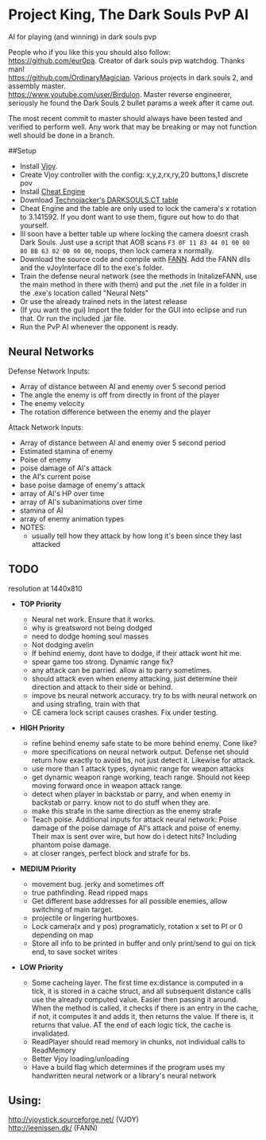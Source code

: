 # Project King, The Dark Souls PvP AI
AI for playing (and winning) in dark souls pvp  
  
People who if you like this you should also follow:  
https://github.com/eur0pa. Creator of dark souls pvp watchdog. Thanks man!  
https://github.com/OrdinaryMagician. Various projects in dark souls 2, and assembly master.   
https://www.youtube.com/user/Birdulon. Master reverse engineerer, seriously he found the Dark Souls 2 bullet params a week after it came out.  
  
The most recent commit to master should always have been tested and verified to perform well. Any work that may be breaking or may not function well should be done in a branch.  
  
##Setup
* Install [Vjoy](http://vjoystick.sourceforge.net/site/index.php/download-a-install).
* Create Vjoy controller with the config: x,y,z,rx,ry,20 buttons,1 discrete pov
* Install [Cheat Engine](http://www.cheatengine.org/)
* Download [Technojacker's DARKSOULS.CT table](https://drive.google.com/folderview?id=0B_f11g1DlLhDV1RfV0VSdnBfOVE&usp=sharing)  
 * Cheat Engine and the table are only used to lock the camera's x rotation to 3.141592. If you dont want to use them, figure out how to do that yourself.
 * Ill soon have a better table up where locking the camera doesnt crash Dark Souls. Just use a script that AOB scans `F3 0F 11 83 44 01 00 00 80 BB 63 02 00 00 00`, noops, then lock camera x normally.
* Download the source code and compile with [FANN](http://leenissen.dk/). Add the FANN dlls and the vJoyInterface dll to the exe's folder.
* Train the defense neural network (see the methods in InitalizeFANN, use the main method in there with them) and put the .net file in a folder in the .exe's location called "Neural Nets"
 * Or use the already trained nets in the latest release
* (If you want the gui) Import the folder for the GUI into eclipse and run that. Or run the included .jar file.
* Run the PvP AI whenever the opponent is ready.

## Neural Networks
Defense Network Inputs:  

  * Array of distance between AI and enemy over 5 second period 
  * The angle the enemy is off from directly in front of the player  
  * The enemy velocity  
  * The rotation difference between the enemy and the player  

Attack Network Inputs:  

  * Array of distance between AI and enemy over 5 second period
  * Estimated stamina of enemy
  * Poise of enemy 
  * poise damage of AI's attack
  * the AI's current poise
  * base poise damage of enemy's attack
  * array of AI's HP over time
  * array of AI's subanimations over time
  * stamina of AI
  * array of enemy animation types
  * NOTES:
    * usually tell how they attack by how long it's been since they last attacked

## TODO
resolution at 1440x810

  * **TOP Priority**
    * Neural net work. Ensure that it works.
    * why is greatsword not being dodged
    * need to dodge homing soul masses
    * Not dodging avelin
    * If behind enemy, dont have to dodge, if their attack wont hit me.
    * spear game too strong. Dynamic range fix?
    * any attack can be parried. allow ai to parry sometimes.
    * should attack even when enemy attacking, just determine their direction and attack to their side or behind.
    * impove bs neural network accuracy. try to bs with neural network on and using strafing, train with that
    * CE camera lock script causes crashes. Fix under testing.

  * **HIGH Priority**
    * refine behind enemy safe state to be more behind enemy. Cone like?
    * more specifications on neural network output. Defense net should return how exactly to avoid bs, not just detect it. Likewise for attack.  
    * use more than 1 attack types, dynamic range for weapon attacks  
    * get dynamic weapon range working, teach range. Should not keep moving forward once in weapon attack range.  
    * detect when player in backstab or parry, and when enemy in backstab or parry. know not to do stuff when they are.
    * make this strafe in the same direction as the enemy strafe  
    * Teach poise. Additional inputs for attack neural network: Poise damage of the poise damage of AI's attack and poise of enemy. Their max is sent over wire, but how do i detect hits? Including phantom poise damage.  
    * at closer ranges, perfect block and strafe for bs.

  * **MEDIUM Priority**
    * movement bug. jerky and sometimes off
    * true pathfinding. Read ripped maps
    * Get different base addresses for all possible enemies, allow switching of main target.
    * projectile or lingering hurtboxes.
    * Lock camera(x and y pos) programaticly, rotation x set to PI or 0 depending on map
    * Store all info to be printed in buffer and only print/send to gui on tick end, to save socket writes

  * **LOW Priority**
    * Some cacheing layer. The first time ex:distance is computed in a tick, it is stored in a cache struct, and all subsequent distance calls use the already computed value. Easier then passing it around. When the method is called, it checks if there is an entry in the cache, if not, it computes it and adds it, then returns the value. If there is, it returns that value. AT the end of each logic tick, the cache is invalidated.  
    * ReadPlayer should read memory in chunks, not individual calls to ReadMemory  
    * Better Vjoy loading/unloading    
    * Have a build flag which determines if the program uses my handwritten neural network or a library's neural network    

## Using:   
http://vjoystick.sourceforge.net/ (VJOY)  
http://leenissen.dk/ (FANN)  
